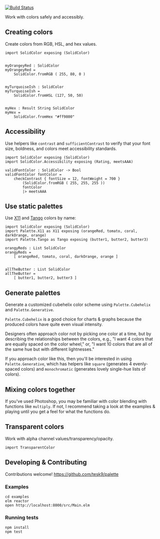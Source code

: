 [![Build Status](https://travis-ci.org/tesk9/palette.svg?branch=master)](https://travis-ci.org/tesk9/palette)

Work with colors safely  and accessibly.

## Creating colors

Create colors from RGB, HSL, and hex values.

```
import SolidColor exposing (SolidColor)


myOrangeyRed : SolidColor
myOrangeyRed =
    SolidColor.fromRGB ( 255, 80, 0 )


myTurquoiseIsh : SolidColor
myTurquoiseIsh =
    SolidColor.fromHSL (127, 50, 50)


myHex : Result String SolidColor
myHex =
    SolidColor.fromHex "#ff9800"

```

## Accessibility

Use helpers like `contrast` and `sufficientContrast` to verify that your font size, boldness, and colors meet accessibility standards.

```
import SolidColor exposing (SolidColor)
import SolidColor.Accessibility exposing (Rating, meetsAAA)

validFontColor : SolidColor -> Bool
validFontColor fontColor =
    checkContrast { fontSize = 12, fontWeight = 700 }
        (SolidColor.fromRGB ( 255, 255, 255 ))
        fontColor
        |> meetsAAA
```

## Use static palettes

Use [X11](https://en.wikipedia.org/wiki/X11_color_names) and [Tango](http://tango.freedesktop.org/Tango_Icon_Theme_Guidelines#Color_Palette) colors by name:

```
import SolidColor exposing (SolidColor)
import Palette.X11 as X11 exposing (orangeRed, tomato, coral, darkOrange, orange)
import Palette.Tango as Tango exposing (butter1, butter2, butter3)

orangyReds : List SolidColor
orangyReds =
    [ orangeRed, tomato, coral, darkOrange, orange ]


allTheButter : List SolidColor
allTheButter =
    [ butter1, butter2, butter3 ]
```

## Generate palettes

Generate a customized cubehelix color scheme using `Palette.Cubehelix` and `Palette.Generative`.

`Palette.Cubehelix` is a good choice for charts & graphs because the produced colors have quite even visual intensity.

Designers often approach color not by picking one color at a time, but by describing the relationships between
the colors, e.g., "I want 4 colors that are equally spaced on the color wheel," or, "I want 10 colors that
are all of the same hue but with different lightnesses."

If you approach color like this, then you'll be interested in using `Palette.Generative`, which has
helpers like `square` (generates 4 evenly-spaced colors) and `monochromatic` (generates lovely
single-hue lists of colors).


## Mixing colors together

If you've used Photoshop, you may be familiar with color blending with functions
like `multiply`. If not, I recommend taking a look at the examples & playing until
you get a feel for what the functions do.


## Transparent colors

Work with alpha channel values/transparency/opacity.

```
import TransparentColor
```

## Developing & Contributing

Contributions welcome!
https://github.com/tesk9/palette

### Examples

```
cd examples
elm reactor
open http://localhost:8000/src/Main.elm
```

### Running tests

```
npm install
npm test
```
